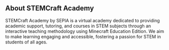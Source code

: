 ## About STEMCraft Academy

STEMCraft Academy by SEPIA is a virtual academy dedicated to providing academic support, tutoring, and courses in STEM subjects through an interactive teaching methodology using Minecraft Education Edition. We aim to make learning engaging and accessible, fostering a passion for STEM in students of all ages.
